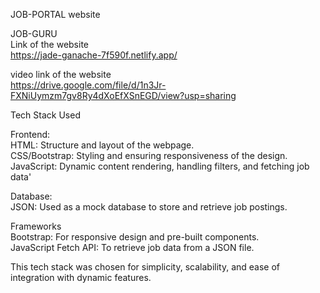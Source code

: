 JOB-PORTAL website <br>

JOB-GURU<br>
Link of the website<br>
https://jade-ganache-7f590f.netlify.app/<br>

video link of the website<br>
https://drive.google.com/file/d/1n3Jr-FXNiUymzm7gv8Ry4dXoEfXSnEGD/view?usp=sharing<br>


Tech Stack Used<br>

Frontend:<br>
   HTML: Structure and layout of the webpage.<br>
  CSS/Bootstrap: Styling and ensuring responsiveness of the design.<br>
  JavaScript: Dynamic content rendering, handling filters, and fetching job data'<br>
  
Database:<br>
  JSON: Used as a mock database to store and retrieve job postings.<br>
     
Frameworks<br>
    Bootstrap: For responsive design and pre-built components.<br>
    JavaScript Fetch API: To retrieve job data from a JSON file.<br>
    
This tech stack was chosen for simplicity, scalability, and ease of integration with dynamic features.
